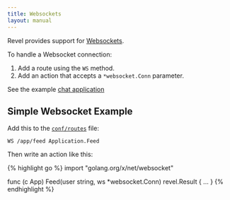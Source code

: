 ```yaml
---
title: Websockets
layout: manual
---
```


Revel provides support for [Websockets](http://en.wikipedia.org/wiki/WebSocket).

To handle a Websocket connection:

1. Add a route using the `WS` method.
2. Add an action that accepts a `*websocket.Conn` parameter.

See the example [chat application](../examples/chat.html)

## Simple Websocket Example

Add this to the [`conf/routes`](routing.html) file:

	WS /app/feed Application.Feed

Then write an action like this:

{% highlight go %}
import "golang.org/x/net/websocket"

func (c App) Feed(user string, ws *websocket.Conn) revel.Result {
	...
}
{% endhighlight %}

